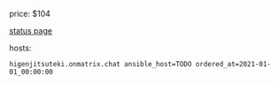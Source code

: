 

price: $104

[status page](https://etke.cc/order/status/#749f066f31d6e795088f154897aba00b72bdbf951e4d5721caa37ee9d6eb31d9)

hosts:
```
higenjitsuteki.onmatrix.chat ansible_host=TODO ordered_at=2021-01-01_00:00:00
```



